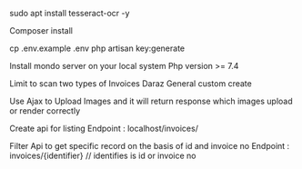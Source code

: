 <!-- Install Ocr Package on your System through this command-->

sudo apt install tesseract-ocr -y

<!-- Install Dependencies of Project which install Ocr dependencies , mongo db and others-->

Composer install

<!-- Generate env File from env Example  and generate key -->

cp .env.example .env
php artisan key:generate

<!-- Project Dependencies -->

Install mondo server on your local system
Php version >= 7.4

<!-- Project Breakdown -->

Limit to scan two types of Invoices 
    Daraz
    General custom create

Use Ajax to Upload Images and it will return response which images upload or render 
correctly 

Create api for listing 
Endpoint : localhost/invoices/


Filter Api to get specific record on the basis of id and invoice no 
Endpoint : invoices/{identifier} // identifies is id or invoice no
